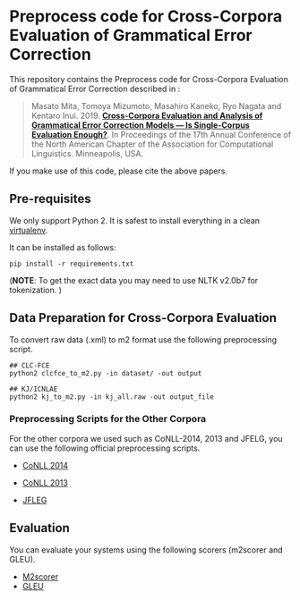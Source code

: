 # Preprocess code for Cross-Corpora Evaluation of Grammatical Error Correction
This repository contains the Preprocess code for Cross-Corpora Evaluation of Grammatical Error Correction described in :

> Masato Mita, Tomoya Mizumoto, Masahiro Kaneko, Ryo Nagata and Kentaro Inui. 2019. [**Cross-Corpora Evaluation and Analysis of Grammatical Error Correction Models — Is Single-Corpus Evaluation Enough?**](https://www.aclweb.org/anthology/N19-1132.pdf). In Proceedings of the 17th Annual Conference of the North American Chapter of the Association for Computational Linguistics. Minneapolis, USA.


If you make use of this code, please cite the above papers.



## Pre-requisites

We only support Python 2. It is safest to install everything in a clean [virtualenv](https://docs.python-guide.org/dev/virtualenvs/#lower-level-virtualenv).

It can be installed  as follows:  
```
pip install -r requirements.txt
```
 (**NOTE**: To get the exact data you may need to use  NLTK v2.0b7 for tokenization. )


## Data Preparation for Cross-Corpora Evaluation
To convert raw data (.xml) to m2 format use the following preprocessing script. 

```
## CLC-FCE
python2 clcfce_to_m2.py -in dataset/ -out output

## KJ/ICNLAE
python2 kj_to_m2.py -in kj_all.raw -out output_file
```


### Preprocessing Scripts for the Other Corpora
For the other corpora we used such as CoNLL-2014, 2013 and JFELG, you can use the following official preprocessing scripts.

* [CoNLL 2014](http://www.comp.nus.edu.sg/~nlp/conll14st.html)

* [CoNLL 2013](http://www.comp.nus.edu.sg/~nlp/conll13st.html)

* [JFLEG](https://github.com/keisks/jfleg)

## Evaluation 

You can evaluate your systems using the following scorers (m2scorer and GLEU).

* [M2scorer](https://github.com/nusnlp/m2scorer)
* [GLEU](https://github.com/cnap/gec-ranking)
